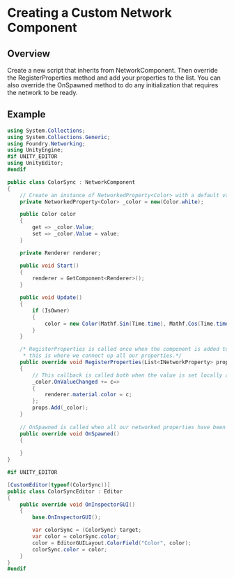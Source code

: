 # Creating a Custom Network Component

## Overview
Create a new script that inherits from NetworkComponent. 
Then override the RegisterProperties method and add your properties to the list.
You can also override the OnSpawned method to do any initialization that requires the network to be ready.

## Example

```cs
using System.Collections;
using System.Collections.Generic;
using Foundry.Networking;
using UnityEngine;
#if UNITY_EDITOR
using UnityEditor;
#endif

public class ColorSync : NetworkComponent
{
    // Create an instance of NetworkedProperty<Color> with a default value of Color.white.
    private NetworkedProperty<Color> _color = new(Color.white);

    public Color color
    {
        get => _color.Value;
        set => _color.Value = value;
    }

    private Renderer renderer;

    public void Start()
    {
        renderer = GetComponent<Renderer>();
    }

    public void Update()
    {
        if (IsOwner)
        {
            color = new Color(Mathf.Sin(Time.time), Mathf.Cos(Time.time), 0.5f);
        }
    }

    /* RegisterProperties is called once when the component is added to the networked object on Awake, 
     * this is where we connect up all our properties.*/
    public override void RegisterProperties(List<INetworkProperty> props)
    {
        // This callback is called both when the value is set locally and when it is set remotely.
        _color.OnValueChanged += c=>
        {
            renderer.material.color = c;
        };
        props.Add(_color);
    }
    
    // OnSpawned is called when all our networked properties have been set and we're connected to the network.
    public override void OnSpawned()
    {
    
    }
}

#if UNITY_EDITOR

[CustomEditor(typeof(ColorSync))]
public class ColorSyncEditor : Editor
{
    public override void OnInspectorGUI()
    {
        base.OnInspectorGUI();

        var colorSync = (ColorSync) target;
        var color = colorSync.color;
        color = EditorGUILayout.ColorField("Color", color);
        colorSync.color = color;
    }
}
#endif
```